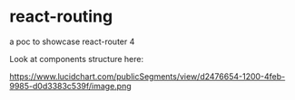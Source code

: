 # react-routing
a poc to showcase react-router 4

Look at components structure here:

https://www.lucidchart.com/publicSegments/view/d2476654-1200-4feb-9985-d0d3383c539f/image.png
